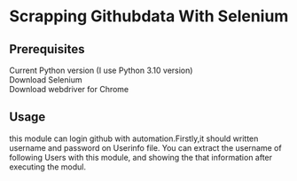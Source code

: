 # Scrapping Githubdata With Selenium


## Prerequisites

Current Python version (I use Python 3.10 version)  
Download Selenium  
Download webdriver for Chrome

## Usage

this module can login github with automation.Firstly,it should written username and password on Userinfo file.
You can extract the username of following Users with this module, and showing the that information after executing the modul.
